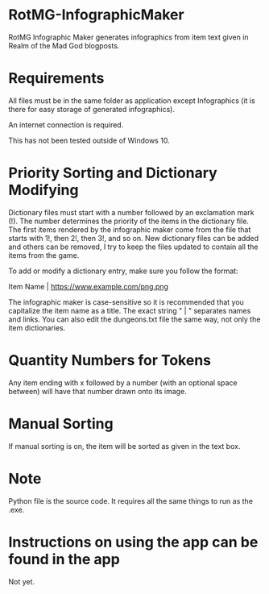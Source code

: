 # RotMG-InfographicMaker
RotMG Infographic Maker generates infographics from item text given in Realm of the Mad God blogposts.

# Requirements
All files must be in the same folder as application except Infographics (it is there for easy storage of generated infographics).

An internet connection is required.

This has not been tested outside of Windows 10.

# Priority Sorting and Dictionary Modifying
Dictionary files must start with a number followed by an exclamation mark (!). The number determines the priority of the items in the dictionary file. The first items rendered by the infographic maker come from the file that starts with 1!, then 2!, then 3!, and so on. New dictionary files can be added and others can be removed, I try to keep the files  updated to contain all the items from the game. 

To add or modify a dictionary entry, make sure you follow the format:

Item Name | https://www.example.com/png.png

The infographic maker is case-sensitive so it is recommended that you capitalize the item name as a title. The exact string " | " separates names and links. You can also edit the dungeons.txt file the same way, not only the item dictionaries.

# Quantity Numbers for Tokens
Any item ending with x followed by a number (with an optional space between) will have that number drawn onto its image.

# Manual Sorting
If manual sorting is on, the item will be sorted as given in the text box.

# Note
Python file is the source code. It requires all the same things to run as the .exe.

# Instructions on using the app can be found in the app
Not yet.

